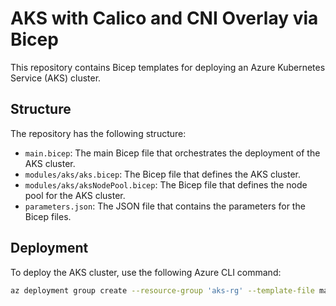 # AKS with Calico and CNI Overlay via Bicep

This repository contains Bicep templates for deploying an Azure Kubernetes Service (AKS) cluster.

## Structure

The repository has the following structure:

- `main.bicep`: The main Bicep file that orchestrates the deployment of the AKS cluster.
- `modules/aks/aks.bicep`: The Bicep file that defines the AKS cluster.
- `modules/aks/aksNodePool.bicep`: The Bicep file that defines the node pool for the AKS cluster.
- `parameters.json`: The JSON file that contains the parameters for the Bicep files.

## Deployment

To deploy the AKS cluster, use the following Azure CLI command:

```sh
az deployment group create --resource-group 'aks-rg' --template-file main.bicep --parameters parameters.json
